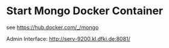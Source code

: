 # Start Mongo Docker Container

see https://hub.docker.com/_/mongo

Admin Interface: http://serv-9200.kl.dfki.de:8081/